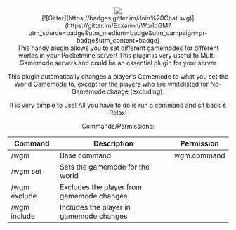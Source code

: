 <center><img src="http://i1279.photobucket.com/albums/y523/textcraft/Jan%202015%20-%201/db3512f64aadd5bf2a5ff189ed6dbea3a8e50bf12672ff257371a2dcbe8169d533bba765cd9815c180895aefd8787b8bd904f9403d939def1d6b39dda5ba1b81122440428d42_zps7e1223af.png"> </img>



</br>
[![Gitter](https://badges.gitter.im/Join%20Chat.svg)](https://gitter.im/Exxarion/WorldGM?utm_source=badge&utm_medium=badge&utm_campaign=pr-badge&utm_content=badge)
</br>


<center>This handy plugin allows you to set different gamemodes for different worlds in your Pocketmine server! This plugin is very useful to Multi-Gamemode servers and could be an essential plugin for your server

This plugin automatically changes a player's Gamemode to what you set the World Gamemode to, except for the players who are whitelisted for No-Gamemode change (excluding).

It is very simple to use! All you have to do is run a command and sit back & Relax!

Commands/Permissions:

Command  | Description | Permission
------------- | ------------- | -------------
/wgm  | Base command | wgm.command
/wgm set <world> <gamemode>  | Sets the gamemode for the world
/wgm exclude <player> | Excludes the player from gamemode changes
/wgm include <player> | Includes the player in gamemode changes

